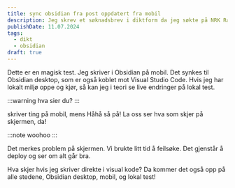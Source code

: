 ```yaml
---
title: sync obsidian fra post oppdatert fra mobil
description: Jeg skrev et søknadsbrev i diktform da jeg søkte på NRK Radio som UX-designer
publishDate: 11.07.2024
tags:
  - dikt
  - obsidian
draft: true
---
```


Dette er en magisk test.
Jeg skriver i Obsidian på mobil. Det synkes til Obsidian desktop, som er også koblet mot Visual Studio Code.
Hvis jeg har lokalt miljø oppe og kjør, så kan jeg i teori se live endringer på lokal test. 

:::warning
hva sier du? 
:::

skriver ting på mobil, mens Håhå så på! 
La oss ser hva som skjer på skjermen, da!

:::note
woohoo
:::

Det merkes problem på skjermen. Vi brukte litt tid å feilsøke. 
Det gjenstår å deploy og ser om alt går bra.

Hva skjer hvis jeg skriver direkte i visual kode? 
Da kommer det også opp på alle stedene, Obsidian desktop, mobil, og lokal test!


